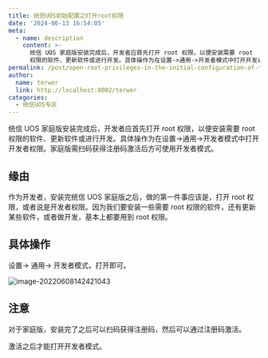 ```yaml
---
title: 统信UOS初始配置之打开root权限
date: '2024-06-13 16:54:05'
meta:
  - name: description
    content: >-
      统信 UOS 家庭版安装完成后，开发者应首先打开 root 权限，以便安装需要 root
      权限的软件、更新软件或进行开发。具体操作为在设置->通用->开发者模式中打开开发者权限。家庭版需扫码获得注册码激活后方可使用开发者模式。
permalink: /post/open-root-privileges-in-the-initial-configuration-of-tongxin-uos.html
author:
  name: terwer
  link: http://localhost:8002/terwer
categories:
  - 统信UOS专区
---
```

统信 UOS 家庭版安装完成后，开发者应首先打开 root 权限，以便安装需要 root 权限的软件、更新软件或进行开发。具体操作为在设置->通用->开发者模式中打开开发者权限。家庭版需扫码获得注册码激活后方可使用开发者模式。

<!-- more -->




## 缘由

作为开发者，安装完统信 UOS 家庭版之后，做的第一件事应该是，打开 root 权限，或者说是开发者权限。因为我们要安装一些需要 root 权限的软件，还有更新某些软件，或者做开发，基本上都要用到 root 权限。

## 具体操作

设置-> 通用-> 开发者模式，打开即可。

​![image-20220608142421043](https://img1.terwer.space/20220608142421.png)​

## 注意

对于家庭版，安装完了之后可以扫码获得注册码，然后可以通过注册码激活。

激活之后才能打开开发者模式。
